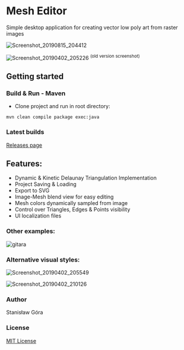 # Mesh Editor
Simple desktop application for creating vector low poly art from raster images

![Screenshot_20190815_204412](https://user-images.githubusercontent.com/8643919/63118226-bc36f600-bf9d-11e9-9810-48822d9d9558.png)

![Screenshot_20190402_205226](https://user-images.githubusercontent.com/8643919/55430423-5d448780-558e-11e9-9461-6ffd15f42d33.png)
<sup>(old version screenshot)</sup>

## Getting started
### Build & Run - Maven
- Clone project and run in root directory:

```mvn clean compile package exec:java```

### Latest builds
[Releases page](https://github.com/stasgora/mesh-editor/releases)

## Features:
- Dynamic & Kinetic Delaunay Triangulation Implementation
- Project Saving & Loading
- Export to SVG
- Image-Mesh blend view for easy editing
- Mesh colors dynamically sampled from image
- Control over Triangles, Edges & Points visibility
- UI localization files

### Other examples:
![gitara](https://user-images.githubusercontent.com/8643919/57648388-ad6b2c80-75c5-11e9-9e76-8a9d2710894d.png)

### Alternative visual styles:

![Screenshot_20190402_205549](https://user-images.githubusercontent.com/8643919/55430569-c0361e80-558e-11e9-8acd-6a80fb15fac1.png)

![Screenshot_20190402_210126](https://user-images.githubusercontent.com/8643919/55430614-d8a63900-558e-11e9-93d5-ffd71a4e5690.png)

### Author
Stanisław Góra

### License
[MIT License](http://www.opensource.org/licenses/mit-license.php)
